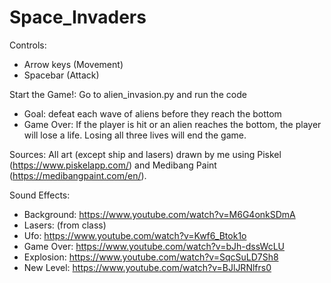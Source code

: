 # Space_Invaders
Controls:
- Arrow keys (Movement)
- Spacebar (Attack)

Start the Game!: Go to alien_invasion.py and run the code
- Goal: defeat each wave of aliens before they reach the bottom
- Game Over: If the player is hit or an alien reaches the bottom, the player will lose a life. Losing all three lives will end the game.
  
Sources:
All art (except ship and lasers) drawn by me using Piskel (https://www.piskelapp.com/) and Medibang Paint (https://medibangpaint.com/en/).

Sound Effects:
- Background: https://www.youtube.com/watch?v=M6G4onkSDmA
- Lasers: (from class)
- Ufo: https://www.youtube.com/watch?v=Kwf6_Btok1o
- Game Over: https://www.youtube.com/watch?v=bJh-dssWcLU
- Explosion: https://www.youtube.com/watch?v=SqcSuLD7Sh8
- New Level: https://www.youtube.com/watch?v=BJlJRNlfrs0
